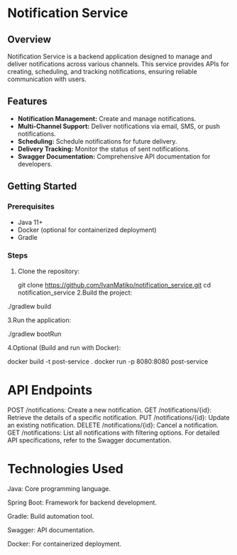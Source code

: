 # Notification Service

## Overview
Notification Service is a backend application designed to manage and deliver notifications across various channels. This service provides APIs for creating, scheduling, and tracking notifications, ensuring reliable communication with users.

## Features
- **Notification Management:** Create and manage notifications.
- **Multi-Channel Support:** Deliver notifications via email, SMS, or push notifications.
- **Scheduling:** Schedule notifications for future delivery.
- **Delivery Tracking:** Monitor the status of sent notifications.
- **Swagger Documentation:** Comprehensive API documentation for developers.

## Getting Started

### Prerequisites
- Java 11+
- Docker (optional for containerized deployment)
- Gradle

### Steps
1. Clone the repository:
   
   git clone https://github.com/IvanMatiko/notification_service.git
   cd notification_service
2.Build the project: 

./gradlew build

3.Run the application: 

./gradlew bootRun

4.Optional (Build and run with Docker): 

docker build -t post-service . docker run -p 8080:8080 post-service


# API Endpoints
POST /notifications: Create a new notification.
GET /notifications/{id}: Retrieve the details of a specific notification.
PUT /notifications/{id}: Update an existing notification.
DELETE /notifications/{id}: Cancel a notification.
GET /notifications: List all notifications with filtering options.
For detailed API specifications, refer to the Swagger documentation.

# Technologies Used
Java: Core programming language.

Spring Boot: Framework for backend development.

Gradle: Build automation tool.

Swagger: API documentation.

Docker: For containerized deployment.
